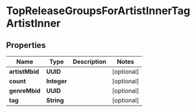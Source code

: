 

# TopReleaseGroupsForArtistInnerTagArtistInner


## Properties

| Name | Type | Description | Notes |
|------------ | ------------- | ------------- | -------------|
|**artistMbid** | **UUID** |  |  [optional] |
|**count** | **Integer** |  |  [optional] |
|**genreMbid** | **UUID** |  |  [optional] |
|**tag** | **String** |  |  [optional] |



